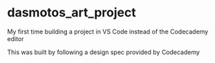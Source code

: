 # dasmotos_art_project
 
 My first time building a project in VS Code instead of the Codecademy editor

 This was built by following a design spec provided by Codecademy
